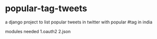 # popular-tag-tweets
a django project to list  popular tweets in twitter with popular #tag in india


modules needed 
1.oauth2
2.json

